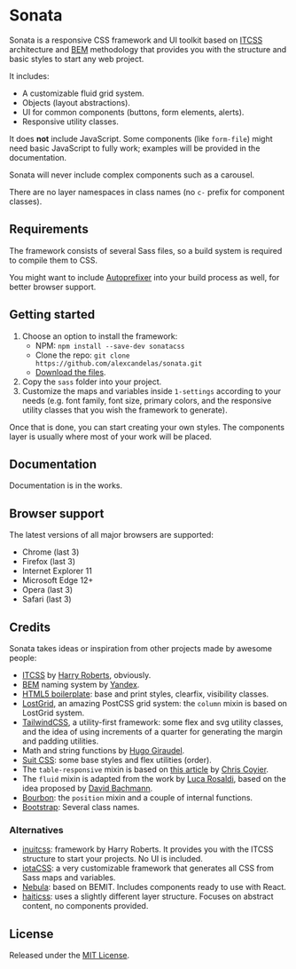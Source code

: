 # Sonata

Sonata is a responsive CSS framework and UI toolkit based on [ITCSS](https://itcss.io) architecture and [BEM](https://en.bem.info) methodology that provides you with the structure and basic styles to start any web project.

It includes:

- A customizable fluid grid system.
- Objects (layout abstractions).
- UI for common components (buttons, form elements, alerts).
- Responsive utility classes.

It does **not** include JavaScript. Some components (like `form-file`) might need basic JavaScript to fully work; examples will be provided in the documentation.

Sonata will never include complex components such as a carousel.

There are no layer namespaces in class names (no `c-` prefix for component classes).

## Requirements

The framework consists of several Sass files, so a build system is required to compile them to CSS.

You might want to include [Autoprefixer](https://github.com/postcss/autoprefixer) into your build process as well, for better browser support.

## Getting started

1. Choose an option to install the framework:
    - NPM: `npm install --save-dev sonatacss`
    - Clone the repo: `git clone https://github.com/alexcandelas/sonata.git`
    - [Download the files](https://github.com/alexcandelas/sonata/archive/master.zip).
2. Copy the `sass` folder into your project.
3. Customize the maps and variables inside `1-settings` according to your needs (e.g. font family, font size, primary colors, and the responsive utility classes that you wish the framework to generate).

Once that is done, you can start creating your own styles. The components layer is usually where most of your work will be placed.

## Documentation

Documentation is in the works.

## Browser support

The latest versions of all major browsers are supported:

- Chrome (last 3)
- Firefox (last 3)
- Internet Explorer 11
- Microsoft Edge 12+
- Opera (last 3)
- Safari (last 3)

## Credits

Sonata takes ideas or inspiration from other projects made by awesome people:

- [ITCSS](https://itcss.io) by [Harry Roberts](https://twitter.com/csswizardry), obviously.
- [BEM](https://en.bem.info) naming system by [Yandex](https://yandex.com/company/).
- [HTML5 boilerplate](https://html5boilerplate.com/): base and print styles, clearfix, visibility classes.
- [LostGrid](http://lostgrid.org/), an amazing PostCSS grid system: the `column` mixin is based on LostGrid system.
- [TailwindCSS](https://tailwindcss.com/), a utility-first framework: some flex and svg utility classes, and the idea of using increments of a quarter for generating the margin and padding utilities.
- Math and string functions by [Hugo Giraudel](https://hugogiraudel.com/).
- [Suit CSS](https://github.com/suitcss/base): some base styles and flex utilities (order).
- The `table-responsive` mixin is based on [this article](https://css-tricks.com/responsive-data-tables/) by [Chris Coyier](https://twitter.com/chriscoyier).
- The `fluid` mixin is adapted from the work by [Luca Rosaldi](https://codepen.io/LucaRosaldi/pen/RgPbeR), based on the idea proposed by [David Bachmann](https://css-tricks.com/between-the-lines/).
- [Bourbon](https://www.bourbon.io/): the `position` mixin and a couple of internal functions.
- [Bootstrap](https://getbootstrap.com/): Several class names.

### Alternatives

- [inuitcss](https://github.com/inuitcss/inuitcss): framework by Harry Roberts. It provides you with the ITCSS structure to start your projects. No UI is included.
- [iotaCSS](https://www.iotacss.com/): a very customizable framework that generates all CSS from Sass maps and variables.
- [Nebula](https://nebulaui.github.io/nebula/): based on BEMIT. Includes components ready to use with React.
- [haiticss](https://github.com/haiticss/haiticss): uses a slightly different layer structure. Focuses on abstract content, no components provided.

## License

Released under the [MIT License](https://github.com/alexcandelas/sonata/LICENSE.md).
